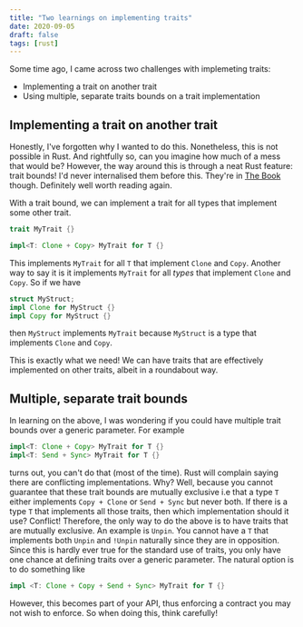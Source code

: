 ```yaml
---
title: "Two learnings on implementing traits"
date: 2020-09-05
draft: false
tags: [rust]
---
```


Some time ago, I came across two challenges with implemeting traits:

* Implementing a trait on another trait
* Using multiple, separate traits bounds on a trait implementation

## Implementing a trait on another trait

Honestly, I've forgotten why I wanted to do this. Nonetheless, this is not possible in Rust. And rightfully
so, can you imagine how much of a mess that would be? However, the way around this is through a neat
Rust feature: trait bounds! I'd never internalised them before this. They're in
[The Book](https://doc.rust-lang.org/book/ch10-02-traits.html#using-trait-bounds-to-conditionally-implement-methods)
though. Definitely well worth reading again.

With a trait bound, we can implement a trait for all types that implement some other trait.

```rust
trait MyTrait {}

impl<T: Clone + Copy> MyTrait for T {}
```

This implements `MyTrait` for all `T` that implement `Clone` and `Copy`. Another way to say it is it
implements `MyTrait` for all *types* that implement `Clone` and `Copy`. So if we have

```rust
struct MyStruct;
impl Clone for MyStruct {}
impl Copy for MyStruct {}
```

then `MyStruct` implements `MyTrait` because `MyStruct` is a type that implements `Clone` and `Copy`.

This is exactly what we need! We can have traits that are effectively implemented on other traits,
albeit in a roundabout way.

## Multiple, separate trait bounds

In learning on the above, I was wondering if you could have multiple trait bounds over a generic parameter.
For example

```rust
impl<T: Clone + Copy> MyTrait for T {}
impl<T: Send + Sync> MyTrait for T {}
```

turns out, you can't do that (most of the time). Rust will complain saying there are conflicting implementations.
Why? Well, because you cannot guarantee that these trait bounds are mutually exclusive i.e that a type
`T` either implements `Copy + Clone` or `Send + Sync` but never both. If there is a type `T` that implements
all those traits, then which implementation should it use? Conflict! Therefore, the only way to do the
above is to have traits that are mutually exclusive. An example is `Unpin`. You cannot have a `T` that
implements both `Unpin` and `!Unpin` naturally since they are in opposition. Since this is hardly ever
true for the standard use of traits, you only have one chance at defining traits over a generic parameter.
The natural option is to do something like

```rust
impl <T: Clone + Copy + Send + Sync> MyTrait for T {}
```

However, this becomes part of your API, thus enforcing a contract you may not wish to enforce. So when
doing this, think carefully!
